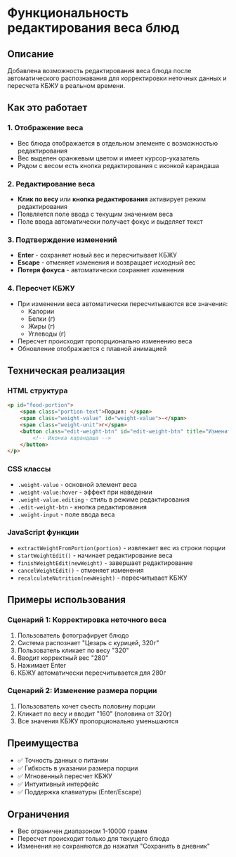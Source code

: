 # Функциональность редактирования веса блюд

## Описание
Добавлена возможность редактирования веса блюда после автоматического распознавания для корректировки неточных данных и пересчета КБЖУ в реальном времени.

## Как это работает

### 1. Отображение веса
- Вес блюда отображается в отдельном элементе с возможностью редактирования
- Вес выделен оранжевым цветом и имеет курсор-указатель
- Рядом с весом есть кнопка редактирования с иконкой карандаша

### 2. Редактирование веса
- **Клик по весу** или **кнопка редактирования** активирует режим редактирования
- Появляется поле ввода с текущим значением веса
- Поле ввода автоматически получает фокус и выделяет текст

### 3. Подтверждение изменений
- **Enter** - сохраняет новый вес и пересчитывает КБЖУ
- **Escape** - отменяет изменения и возвращает исходный вес
- **Потеря фокуса** - автоматически сохраняет изменения

### 4. Пересчет КБЖУ
- При изменении веса автоматически пересчитываются все значения:
  - Калории
  - Белки (г)
  - Жиры (г)
  - Углеводы (г)
- Пересчет происходит пропорционально изменению веса
- Обновление отображается с плавной анимацией

## Техническая реализация

### HTML структура
```html
<p id="food-portion">
    <span class="portion-text">Порция: </span>
    <span class="weight-value" id="weight-value">-</span>
    <span class="weight-unit">г</span>
    <button class="edit-weight-btn" id="edit-weight-btn" title="Изменить вес">
        <!-- Иконка карандаша -->
    </button>
</p>
```

### CSS классы
- `.weight-value` - основной элемент веса
- `.weight-value:hover` - эффект при наведении
- `.weight-value.editing` - стиль в режиме редактирования
- `.edit-weight-btn` - кнопка редактирования
- `.weight-input` - поле ввода веса

### JavaScript функции
- `extractWeightFromPortion(portion)` - извлекает вес из строки порции
- `startWeightEdit()` - начинает редактирование веса
- `finishWeightEdit(newWeight)` - завершает редактирование
- `cancelWeightEdit()` - отменяет изменения
- `recalculateNutrition(newWeight)` - пересчитывает КБЖУ

## Примеры использования

### Сценарий 1: Корректировка неточного веса
1. Пользователь фотографирует блюдо
2. Система распознает "Цезарь с курицей, 320г"
3. Пользователь кликает по весу "320"
4. Вводит корректный вес "280"
5. Нажимает Enter
6. КБЖУ автоматически пересчитывается для 280г

### Сценарий 2: Изменение размера порции
1. Пользователь хочет съесть половину порции
2. Кликает по весу и вводит "160" (половина от 320г)
3. Все значения КБЖУ пропорционально уменьшаются

## Преимущества
- ✅ Точность данных о питании
- ✅ Гибкость в указании размера порции
- ✅ Мгновенный пересчет КБЖУ
- ✅ Интуитивный интерфейс
- ✅ Поддержка клавиатуры (Enter/Escape)

## Ограничения
- Вес ограничен диапазоном 1-10000 грамм
- Пересчет происходит только для текущего блюда
- Изменения не сохраняются до нажатия "Сохранить в дневник"
